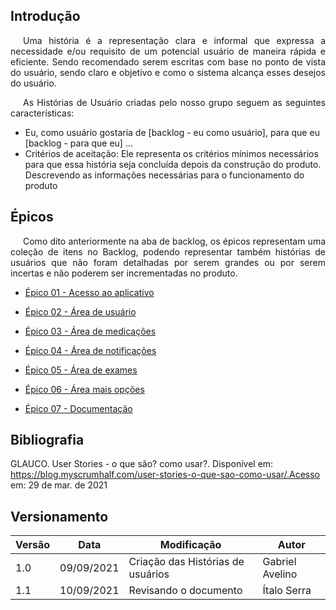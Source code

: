 ## <a>Introdução</a>

<p style="text-indent: 20px; text-align: justify">
Uma história é a representação clara e informal que expressa a necessidade e/ou requisito de um potencial usuário de maneira rápida e eficiente. Sendo recomendado serem escritas com base no ponto de vista do usuário, sendo claro e objetivo e como o sistema alcança esses desejos do usuário.
</p>

<p style="text-indent: 20px; text-align: justify">
As Histórias de Usuário criadas pelo nosso grupo seguem as seguintes características:
</p>

- Eu, como usuário gostaria de <a>[backlog - eu como usuário]</a>, para que eu <a>[backlog - para que eu]</a> ...
- Critérios de aceitação: Ele representa os critérios mínimos necessários para que essa história seja concluída depois da construção do produto. Descrevendo as informações necessárias para o funcionamento do produto

## <a>Épicos</a>

<p style="text-indent: 20px; text-align: justify">
Como dito anteriormente na aba de backlog, os épicos representam uma coleção de itens no Backlog, podendo representar também histórias de usuários que não foram detalhadas por serem grandes ou por serem incertas e não poderem ser incrementadas no produto.
</p>

- [Épico 01 - Acesso ao aplicativo](epico01.md) <br>

- [Épico 02 - Área de usuário](epico02.md) <br>

- [Épico 03 - Área de medicações](epico03.md) <br>

- [Épico 04 - Área de notificações](epico04.md) <br>

- [Épico 05 - Área de exames](epico05.md) <br>

- [Épico 06 - Área mais opções](epico06.md) <br>

- [Épico 07 - Documentação](epico07.md) <br>

## <a>Bibliografia</a>

GLAUCO. User Stories - o que são? como usar?. Disponível em: https://blog.myscrumhalf.com/user-stories-o-que-sao-como-usar/.Acesso em: 29 de mar. de 2021

## <a>Versionamento</a>
| Versão | Data | Modificação | Autor |
|--|--|--|--|
| 1.0 | 09/09/2021 | Criação das Histórias de usuários | Gabriel Avelino |
| 1.1 | 10/09/2021 | Revisando o documento | Ítalo Serra |